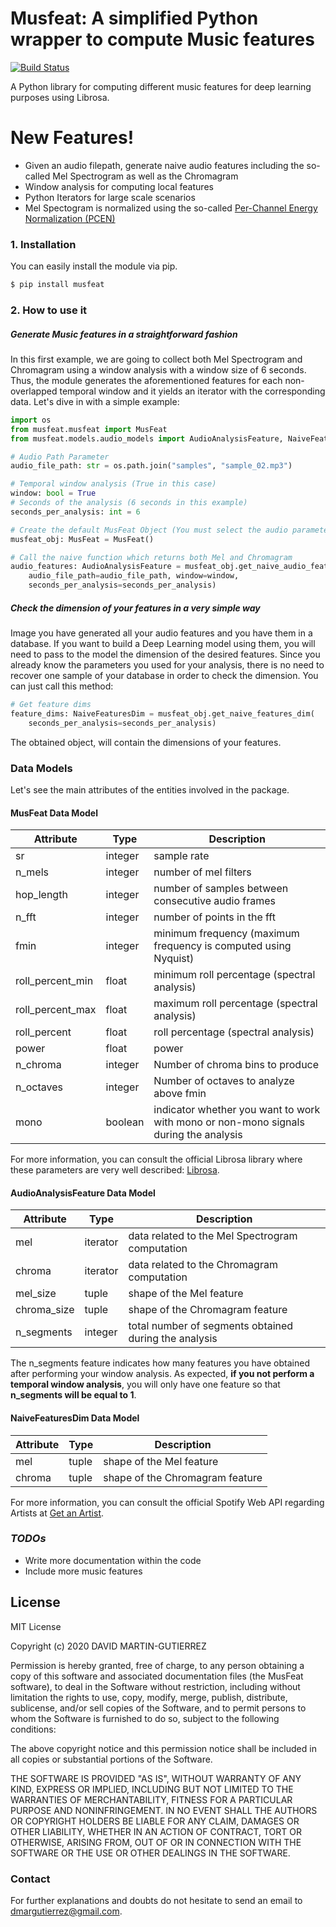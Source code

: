 # Musfeat: A simplified Python wrapper to compute Music features

[![Build Status](https://travis-ci.org/joemccann/dillinger.svg?branch=master)](https://travis-ci.org/joemccann/dillinger)

A Python library for computing different music features for deep learning purposes using Librosa.

# New Features!

  - Given an audio filepath, generate naive audio features including the so-called Mel Spectrogram as well as the Chromagram
  - Window analysis for computing local features 
  - Python Iterators for large scale scenarios
  - Mel Spectogram is normalized using the so-called [Per-Channel Energy Normalization (PCEN)](https://www.justinsalamon.com/uploads/4/3/9/4/4394963/lostanlen_pcen_spl2018.pdf)

### 1. Installation

You can easily install the module via pip.

```sh
$ pip install musfeat
```


### 2. How to use it
##### Generate Music features in a straightforward fashion
In this first example, we are going to collect both Mel Spectrogram and Chromagram using a window analysis with a window size of 6 seconds. Thus, the module generates the aforementioned features for each non-overlapped temporal window and it yields an iterator with the corresponding data. Let's dive in with a simple example:


```python
import os
from musfeat.musfeat import MusFeat
from musfeat.models.audio_models import AudioAnalysisFeature, NaiveFeaturesDim

# Audio Path Parameter
audio_file_path: str = os.path.join("samples", "sample_02.mp3")

# Temporal window analysis (True in this case)
window: bool = True
# Seconds of the analysis (6 seconds in this example)
seconds_per_analysis: int = 6

# Create the default MusFeat Object (You must select the audio parameters you desired)
musfeat_obj: MusFeat = MusFeat()

# Call the naive function which returns both Mel and Chromagram
audio_features: AudioAnalysisFeature = musfeat_obj.get_naive_audio_features_from_file(
    audio_file_path=audio_file_path, window=window,
    seconds_per_analysis=seconds_per_analysis)
```

##### Check the dimension of your features in a very simple way

Image you have generated all your audio features and you have them in a database. If you want to build a Deep Learning model using them, you will need to pass to the model the dimension of the desired features. Since you already know the parameters you used for your analysis, there is no need to recover one sample of your database in order to check the dimension. You can just call this method:

```python
# Get feature dims
feature_dims: NaiveFeaturesDim = musfeat_obj.get_naive_features_dim(
    seconds_per_analysis=seconds_per_analysis)
```

The obtained object, will contain the dimensions of your features.

### Data Models
Let's see the main attributes of the entities involved in the package.

#### MusFeat Data Model
Attribute | Type | Description
------------ | ------------- | ------------- 
sr | integer | sample rate
n_mels | integer | number of mel filters
hop_length | integer | number of samples between consecutive audio frames
n_fft | integer | number of points in the fft
fmin | integer | minimum frequency (maximum frequency is computed using Nyquist)
roll_percent_min | float | minimum roll percentage (spectral analysis)
roll_percent_max | float | maximum roll percentage  (spectral analysis)
roll_percent | float | roll percentage  (spectral analysis)
power | float | power
n_chroma | integer | Number of chroma bins to produce
n_octaves | integer | Number of octaves to analyze above fmin
mono | boolean | indicator whether you want to work with mono or non-mono signals during the analysis

For more information, you can consult the official Librosa library where these parameters are very well described: [Librosa](https://librosa.org/doc/latest/index.html). 

#### AudioAnalysisFeature Data Model
Attribute | Type | Description
------------ | ------------- | ------------- 
mel | iterator | data related to the Mel Spectrogram computation
chroma | iterator | data related to the Chromagram computation
mel_size | tuple | shape of the Mel feature
chroma_size | tuple | shape of the Chromagram feature
n_segments | integer | total number of segments obtained during the analysis

The n_segments feature indicates how many features you have obtained after performing your window analysis. As expected, **if you not perform a temporal window analysis**, you will only have one feature so that **n_segments will be equal to 1**.

#### NaiveFeaturesDim Data Model

Attribute | Type | Description
------------ | ------------- | ------------- 
mel | tuple | shape of the Mel feature
chroma | tuple | shape of the Chromagram feature

For more information, you can consult the official Spotify Web API regarding Artists at [Get an Artist](https://developer.spotify.com/documentation/web-api/reference/artists/get-artist/). 

### *TODOs*

 - Write more documentation within the code
 - Include more music features

License
----

MIT License

Copyright (c) 2020 DAVID MARTIN-GUTIERREZ

Permission is hereby granted, free of charge, to any person obtaining a copy
of this software and associated documentation files (the MusFeat software), to deal
in the Software without restriction, including without limitation the rights
to use, copy, modify, merge, publish, distribute, sublicense, and/or sell
copies of the Software, and to permit persons to whom the Software is
furnished to do so, subject to the following conditions:

The above copyright notice and this permission notice shall be included in all
copies or substantial portions of the Software.

THE SOFTWARE IS PROVIDED "AS IS", WITHOUT WARRANTY OF ANY KIND, EXPRESS OR
IMPLIED, INCLUDING BUT NOT LIMITED TO THE WARRANTIES OF MERCHANTABILITY,
FITNESS FOR A PARTICULAR PURPOSE AND NONINFRINGEMENT. IN NO EVENT SHALL THE
AUTHORS OR COPYRIGHT HOLDERS BE LIABLE FOR ANY CLAIM, DAMAGES OR OTHER
LIABILITY, WHETHER IN AN ACTION OF CONTRACT, TORT OR OTHERWISE, ARISING FROM,
OUT OF OR IN CONNECTION WITH THE SOFTWARE OR THE USE OR OTHER DEALINGS IN THE
SOFTWARE.

### Contact

For further explanations and doubts do not hesitate to send an email to dmargutierrez@gmail.com.